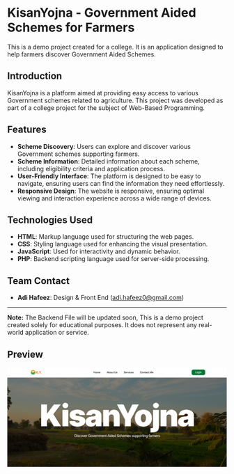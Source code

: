 # KisanYojna - Government Aided Schemes for Farmers

This is a demo project created for a college. It is an application designed to help farmers discover Government Aided Schemes.

## Introduction

KisanYojna is a platform aimed at providing easy access to various Government schemes related to agriculture. This project was developed as part of a college project for the subject of Web-Based Programming.

## Features

- **Scheme Discovery**: Users can explore and discover various Government schemes supporting farmers.
- **Scheme Information**: Detailed information about each scheme, including eligibility criteria and application process.
- **User-Friendly Interface**: The platform is designed to be easy to navigate, ensuring users can find the information they need effortlessly.
- **Responsive Design**: The website is responsive, ensuring optimal viewing and interaction experience across a wide range of devices.

## Technologies Used

- **HTML**: Markup language used for structuring the web pages.
- **CSS**: Styling language used for enhancing the visual presentation.
- **JavaScript**: Used for interactivity and dynamic behavior.
- **PHP**: Backend scripting language used for server-side processing.

## Team Contact

- **Adi Hafeez**: Design & Front End ([adi.hafeez0@gmail.com](mailto:adi.hafeez0@gmail.com))





---

**Note:** The Backend File will be updated soon, This is a demo project created solely for educational purposes. It does not represent any real-world application or service.

## Preview
![KisanYojna Preview](full-preview.png)
